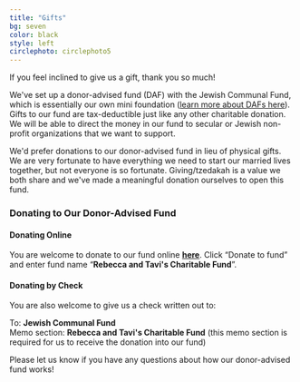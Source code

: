 ```yaml
---
title: "Gifts"
bg: seven
color: black
style: left
circlephoto: circlephoto5
---
```

If you feel inclined to give us a gift, thank you so much!

We've set up a donor-advised fund (DAF) with the Jewish Communal Fund, which is essentially our own mini foundation ([learn more about DAFs here](https://www.jcfny.org/donor-advised-fund)). Gifts to our fund are tax-deductible just like any other charitable donation. We will be able to direct the money in our fund to secular or Jewish non-profit organizations that we want to support.

We'd prefer donations to our donor-advised fund in lieu of physical gifts. We are very fortunate to have everything we need to start our married lives together, but not everyone is so fortunate. Giving/tzedakah is a value we both share and we've made a meaningful donation ourselves to open this fund.

### Donating to Our Donor-Advised Fund

#### Donating Online

You are welcome to donate to our fund online **[here](https://secure.jewishcommunalfund.org)**. Click “Donate to fund” and enter fund name “**Rebecca and Tavi's Charitable Fund**”.

#### Donating by Check

You are also welcome to give us a check written out to:

To: **Jewish Communal Fund**
<br />
Memo section: **Rebecca and Tavi's Charitable Fund** (this memo section is required for us to receive the donation into our fund)

Please let us know if you have any questions about how our donor-advised fund works!
